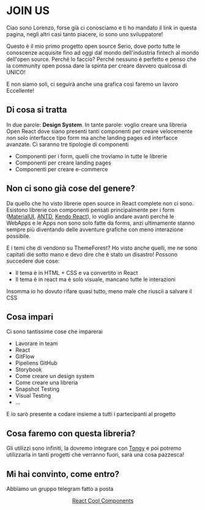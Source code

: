 # JOIN US

Ciao sono Lorenzo, forse già ci conosciamo e ti ho mandato il link in questa pagina, negli altri casi tanto piacere, io sono uno sviluppatore!

Questo è il mio primo progetto open source Serio, dove porto tutte le conoscenze acquisite fino ad oggi dal mondo dell'industria fintech al mondo dell'open source. Perché lo faccio? Perché nessuno è perfetto e penso che la community open possa dare la spinta per creare davvero qualcosa di UNICO!

E non siamo soli, ci seguirà anche una grafica così faremo un lavoro Eccellente!

## Di cosa si tratta

In due parole: __Design System__. In tante parole: voglio creare una libreria Open React dove siano presenti tanti componenti per creare velocemente non solo interfacce tipo form ma anche landing pages ed interfacce avanzate. Ci saranno tre tipologie di componenti

 - Componenti per i form, quelli che troviamo in tutte le librerie
 - Componenti per creare landing pages
 - Componenti per creare e-commerce


## Non ci sono già cose del genere?

Da quello che ho visto librerie open source in React complete non ci sono. Esistono librerie con componenti pensati principalmente per i form ([MaterialUI](https://mui.com/), [ANTD](https://ant.design/), [Kendo React](https://www.telerik.com/kendo-react-ui/)), io voglio andare avanti perché le WebApps e le Apps non sono solo fatte da forms, anzi ultimamente stanno sempre più diventando delle avventure grafiche con meno interazione possibile.

E i temi che di vendono su ThemeForest? Ho visto anche quelli, me ne sono capitati die sotto mano e devo dire che è stato un disastro! Possono succedere due cose:

- Il tema è in HTML + CSS e va convertito in React
- Il tema è in react ma è solo visuale, mancano tutte le interazioni

Insomma io ho dovuto rifare quasi tutto, meno male che riuscii a salvare il CSS

## Cosa impari
Ci sono tantissime cose che imparerai

- Lavorare in team
- React
- GitFlow
- Pipeliens GitHub
- Storybook
- Come creare un design system
- Come creare una libreria
- Snapshot Testing 
- Visual Testing 
- ...

E io sarò presente a codare insieme a tutti i partecipanti al progetto
 
## Cosa faremo con questa libreria?
Gli utilizzi sono infiniti, la dovremo integrare con [Tongy](https://www.tongy.it) e poi potremo utilizzarla in tanti progetti che verranno fuori, sarà una cosa pazzesca!

## Mi hai convinto, come entro?
Abbiamo un gruppo telegram fatto a posta
<div align="center">

[React Cool Components](https://t.me/joinchat/S7fDil0QoBA0ZmQ0)

</div>

